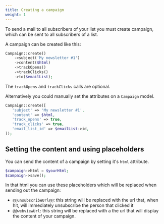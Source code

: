 ```yaml
---
title: Creating a campaign
weight: 1
---
```


To send a mail to all subscribers of your list you must create campaign, which can be sent to all subscribers of a list.

A campaign can be created like this:

```php
Campaign::create()
    ->subject('My newsletter #1') 
    ->content($html)
    ->trackOpens()
    ->trackClicks()
    ->to($emailList);
```

The `trackOpens` and `trackClicks` calls are optional.

Alternatively you could manually set the attributes on a `Campaign` model.

```php
Campaign::create([
   'subject' => 'My newsletter #1',
   'content' => $html,
   'track_opens' => true,
   'track_clicks' => true,
   'email_list_id' => $emailList->id,
]);
```

## Setting the content and using placeholders

You can send the content of a campaign by setting it's `html` attribute.

```php
$campaign->html = $yourHtml;
$campaign->save();
```

In that html you can use these placeholders which will be replaced when sending out the campaign:

- `@@unsubscribeUrl@@`: this string will be replaced with the url that, when hit, will immediately unsubscribe the person that clicked it
- `@@webviewUrl`: this string will be replaced with a the url that will display the content of your campaign.

